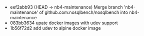 - eef2abb93 (HEAD -> nb4-maintenance) Merge branch 'nb4-maintenance' of github.com:nosqlbench/nosqlbench into nb4-maintenance
- 083bb3634 upate docker images with udev support
- 1b56f72d2 add udev to alpine docker image
